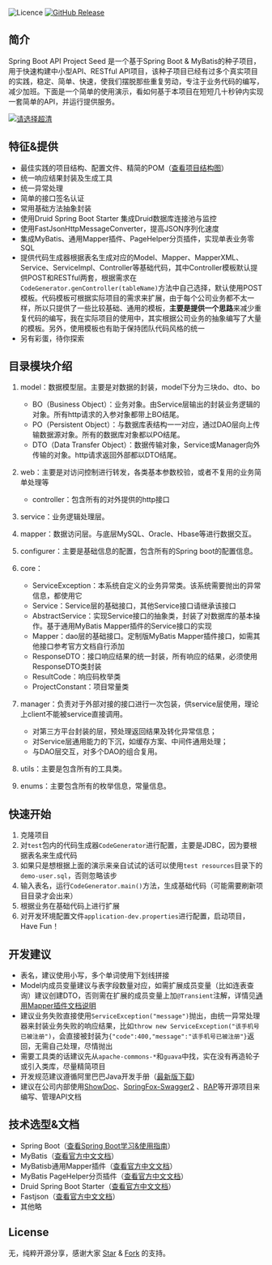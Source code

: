 ![Licence](https://img.shields.io/badge/licence-none-green.svg)
[![GitHub Release](https://img.shields.io/github/release/lihengming/spring-boot-api-project-seed.svg)](https://github.com/lihengming/spring-boot-api-project-seed/releases)
## 简介
Spring Boot API Project Seed 是一个基于Spring Boot & MyBatis的种子项目，用于快速构建中小型API、RESTful API项目，该种子项目已经有过多个真实项目的实践，稳定、简单、快速，使我们摆脱那些重复劳动，专注于业务代码的编写，减少加班。下面是一个简单的使用演示，看如何基于本项目在短短几十秒钟内实现一套简单的API，并运行提供服务。

[![请选择超清](https://raw.githubusercontent.com/lihengming/java-codes/master/shared-resources/github-images/project-example-youku.png)](http://v.youku.com/v_show/id_XMjg1NjYwNDgxNg==.html?spm=a2h3j.8428770.3416059.1)
## 特征&提供
- 最佳实践的项目结构、配置文件、精简的POM（[查看项目结构图](https://github.com/lihengming/java-codes/blob/master/shared-resources/github-images/project-struct.png)）
- 统一响应结果封装及生成工具
- 统一异常处理
- 简单的接口签名认证
- 常用基础方法抽象封装
- 使用Druid Spring Boot Starter 集成Druid数据库连接池与监控
- 使用FastJsonHttpMessageConverter，提高JSON序列化速度
- 集成MyBatis、通用Mapper插件、PageHelper分页插件，实现单表业务零SQL
- 提供代码生成器根据表名生成对应的Model、Mapper、MapperXML、Service、ServiceImpl、Controller等基础代码，其中Controller模板默认提供POST和RESTful两套，根据需求在```CodeGenerator.genController(tableName)```方法中自己选择，默认使用POST模板。代码模板可根据实际项目的需求来扩展，由于每个公司业务都不太一样，所以只提供了一些比较基础、通用的模板，**主要是提供一个思路**来减少重复代码的编写，我在实际项目的使用中，其实根据公司业务的抽象编写了大量的模板。另外，使用模板也有助于保持团队代码风格的统一
- 另有彩蛋，待你探索

## 目录模块介绍
1. model：数据模型层。主要是对数据的封装，model下分为三块do、dto、bo
    * BO（Business Object）：业务对象。由Service层输出的封装业务逻辑的对象。所有http请求的入参对象都带上BO结尾。
    * PO（Persistent Object）：与数据库表结构一一对应，通过DAO层向上传输数据源对象。所有的数据库对象都以PO结尾。
    * DTO（Data Transfer Object）：数据传输对象，Service或Manager向外传输的对象。http请求返回外部都以DTO结尾。

2. web：主要是对访问控制进行转发，各类基本参数校验，或者不复用的业务简单处理等
    * controller：包含所有的对外提供的http接口

3. service：业务逻辑处理层。

4. mapper：数据访问层。与底层MySQL、Oracle、Hbase等进行数据交互。

5. configurer：主要是基础信息的配置，包含所有的Spring boot的配置信息。

6. core：
    * ServiceException：本系统自定义的业务异常类。该系统需要抛出的异常信息，都使用它
    * Service：Service层的基础接口，其他Service接口请继承该接口
    * AbstractService：实现Service接口的抽象类，封装了对数据库的基本操作。基于通用MyBatis Mapper插件的Service接口的实现
    * Mapper：dao层的基础接口。定制版MyBatis Mapper插件接口，如需其他接口参考官方文档自行添加
    * ResponseDTO：接口响应结果的统一封装，所有响应的结果，必须使用ResponseDTO类封装
    * ResultCode：响应码枚举类
    * ProjectConstant：项目常量类
    
7. manager：负责对于外部对接的接口进行一次包装，供service层使用，理论上client不能被service直接调用。
    * 对第三方平台封装的层，预处理返回结果及转化异常信息；
    * 对Service层通用能力的下沉，如缓存方案、中间件通用处理；
    * 与DAO层交互，对多个DAO的组合复用。

8. utils：主要是包含所有的工具类。

9. enums：主要包含所有的枚举信息，常量信息。
 

## 快速开始
1. 克隆项目
2. 对```test```包内的代码生成器```CodeGenerator```进行配置，主要是JDBC，因为要根据表名来生成代码
3. 如果只是想根据上面的演示来亲自试试的话可以使用```test resources```目录下的```demo-user.sql```，否则忽略该步
3. 输入表名，运行```CodeGenerator.main()```方法，生成基础代码（可能需要刷新项目目录才会出来）
4. 根据业务在基础代码上进行扩展
5. 对开发环境配置文件```application-dev.properties```进行配置，启动项目，Have Fun！
 
## 开发建议
- 表名，建议使用小写，多个单词使用下划线拼接
- Model内成员变量建议与表字段数量对应，如需扩展成员变量（比如连表查询）建议创建DTO，否则需在扩展的成员变量上加```@Transient```注解，详情见[通用Mapper插件文档说明](https://mapperhelper.github.io/docs/2.use/)
- 建议业务失败直接使用```ServiceException("message")```抛出，由统一异常处理器来封装业务失败的响应结果，比如```throw new ServiceException("该手机号已被注册")```，会直接被封装为```{"code":400,"message":"该手机号已被注册"}```返回，无需自己处理，尽情抛出
- 需要工具类的话建议先从```apache-commons-*```和```guava```中找，实在没有再造轮子或引入类库，尽量精简项目
- 开发规范建议遵循阿里巴巴Java开发手册（[最新版下载](https://github.com/alibaba/p3c))
- 建议在公司内部使用[ShowDoc](https://github.com/star7th/showdoc)、[SpringFox-Swagger2](https://github.com/springfox/springfox) 、[RAP](https://github.com/thx/RAP)等开源项目来编写、管理API文档
 
## 技术选型&文档
- Spring Boot（[查看Spring Boot学习&使用指南](http://www.jianshu.com/p/1a9fd8936bd8)）
- MyBatis（[查看官方中文文档](http://www.mybatis.org/mybatis-3/zh/index.html)）
- MyBatisb通用Mapper插件（[查看官方中文文档](https://mapperhelper.github.io/docs/)）
- MyBatis PageHelper分页插件（[查看官方中文文档](https://pagehelper.github.io/)）
- Druid Spring Boot Starter（[查看官方中文文档](https://github.com/alibaba/druid/tree/master/druid-spring-boot-starter/)）
- Fastjson（[查看官方中文文档](https://github.com/Alibaba/fastjson/wiki/%E9%A6%96%E9%A1%B5)）
- 其他略

## License
无，纯粹开源分享，感谢大家 [Star](https://github.com/lihengming/spring-boot-api-project-seed/stargazers) & [Fork](https://github.com/lihengming/spring-boot-api-project-seed/network/members) 的支持。
